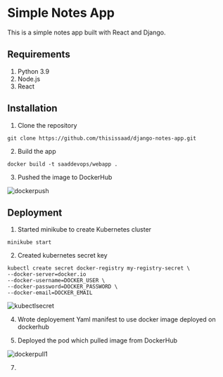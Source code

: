 # Simple Notes App
This is a simple notes app built with React and Django.

## Requirements
1. Python 3.9
2. Node.js
3. React

## Installation
1. Clone the repository
```
git clone https://github.com/thisissaad/django-notes-app.git
```

2. Build the app
```
docker build -t saaddevops/webapp .
```

3. Pushed the image to DockerHub

![dockerpush](https://github.com/thisissaad/django-notes-app/assets/162448656/c8363bac-eaa8-49ac-9586-e41e516aca6f)


## Deployment
1. Started minikube to create Kubernetes cluster
```
minikube start
```
2. Created kubernetes secret key
```
kubectl create secret docker-registry my-registry-secret \
--docker-server=docker.io
--docker-username=DOCKER_USER \
--docker-password=DOCKER_PASSWORD \
--docker-email=DOCKER_EMAIL
```
   

![kubectlsecret](https://github.com/thisissaad/django-notes-app/assets/162448656/168d8cfe-5383-409a-931d-06d04734e88d)


4. Wrote deployement Yaml manifest to use docker image deployed on dockerhub

5. Deployed the pod which pulled image from DockerHub

![dockerpull1](https://github.com/thisissaad/django-notes-app/assets/162448656/a4dc9135-d291-4e85-9e07-bcd6302d6cb1)

7.
   
